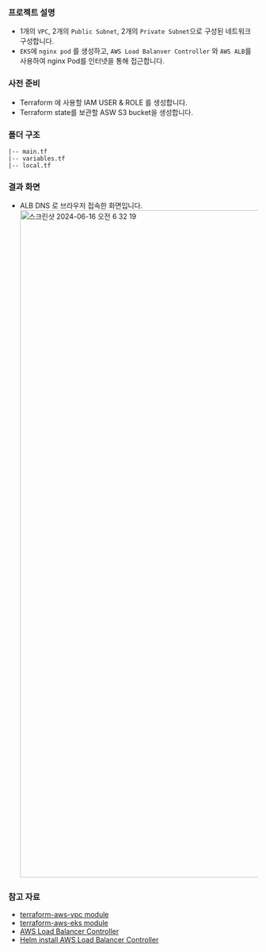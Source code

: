 ### 프로젝트 설명
- 1개의 `VPC`, 2개의 `Public Subnet`, 2개의 `Private Subnet`으로 구성된 네트워크 구성합니다.
- `EKS`에 `nginx pod` 를 생성하고, `AWS Load Balanver Controller` 와 `AWS ALB`를 사용하여 nginx Pod를 인터넷을 통해 접근합니다.

### 사전 준비
- Terraform 에 사용할 IAM USER & ROLE 를 생성합니다.
- Terraform state를 보관할 ASW S3 bucket을 생성합니다.

### 폴더 구조
```aidl
|-- main.tf
|-- variables.tf
|-- local.tf
```

### 결과 화면
- ALB DNS 로 브라우저 접속한 화면입니다.
  <img width="1347" alt="스크린샷 2024-06-16 오전 6 32 19" src="https://github.com/jinft-kr/terraform-aws-eks/assets/63401132/104ac83c-9b4b-49dc-8250-299db6af77a8">

### 참고 자료
- [terraform-aws-vpc module](https://github.com/terraform-aws-modules/terraform-aws-vpc/blob/master/README.md)
- [terraform-aws-eks module](https://github.com/terraform-aws-modules/terraform-aws-eks/tree/master)
- [AWS Load Balancer Controller](https://docs.aws.amazon.com/ko_kr/eks/latest/userguide/alb-ingress.html)
- [Helm install AWS Load Balancer Controller](https://docs.aws.amazon.com/eks/latest/userguide/lbc-helm.html)